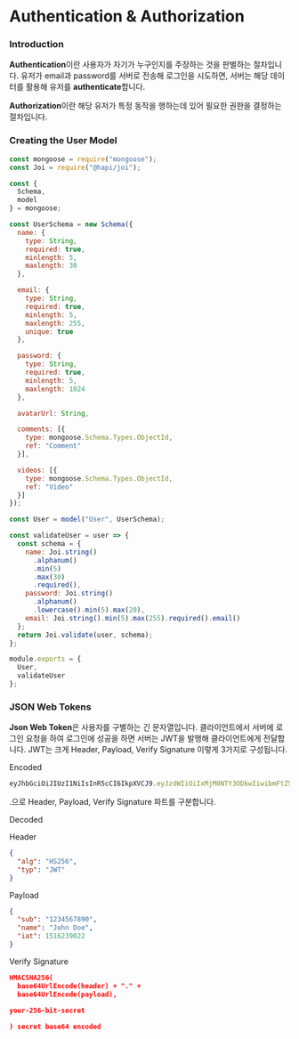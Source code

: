 # Authentication & Authorization

### Introduction

**Authentication**이란 사용자가 자기가 누구인지를 주장하는 것을 판별하는 절차입니다. 유저가 email과 password를 서버로 전송해 로그인을 시도하면, 서버는 해당 데이터를 활용해 유저를 **authenticate**합니다. 

**Authorization**이란 해당 유저가 특정 동작을 행하는데 있어 필요한 권한을 결정하는 절차입니다. 

### Creating the User Model

```javascript
const mongoose = require("mongoose");
const Joi = require("@hapi/joi");

const {
  Schema,
  model
} = mongoose;

const UserSchema = new Schema({
  name: {
    type: String,
    required: true,
    minlength: 5,
    maxlength: 30
  },

  email: {
    type: String,
    required: true,
    minlength: 5,
    maxlength: 255,
    unique: true
  },

  password: {
    type: String,
    required: true,
    minlength: 5,
    maxlength: 1024
  },

  avatarUrl: String,

  comments: [{
    type: mongoose.Schema.Types.ObjectId,
    ref: "Comment"
  }],

  videos: [{
    type: mongoose.Schema.Types.ObjectId,
    ref: "Video"
  }]
});

const User = model("User", UserSchema);

const validateUser = user => {
  const schema = {
    name: Joi.string()
      .alphanum()
      .min(5)
      .max(30)
      .required(),
    password: Joi.string()
      .alphanum()
      .lowercase().min(5).max(20),
    email: Joi.string().min(5).max(255).required().email()
  };
  return Joi.validate(user, schema);
};

module.exports = {
  User,
  validateUser
};
```

### JSON Web Tokens

**Json Web Token**은 사용자를 구별하는 긴 문자열입니다. 클라이언트에서 서버에 로그인 요청을 하여 로그인에 성공을 하면 서버는 JWT을 발행해 클라이언트에게 전달합니다. JWT는 크게 Header, Payload, Verify Signature 이렇게 3가지로 구성됩니다.

Encoded

```javascript
eyJhbGciOiJIUzI1NiIsInR5cCI6IkpXVCJ9.eyJzdWIiOiIxMjM0NTY3ODkwIiwibmFtZSI6IkpvaG4gRG9lIiwiaWF0IjoxNTE2MjM5MDIyfQ.SflKxwRJSMeKKF2QT4fwpMeJf36POk6yJV_adQssw5c
```

.으로 Header, Payload, Verify Signature 파트를 구분합니다.

Decoded

Header

```json
{
  "alg": "HS256",
  "typ": "JWT"
}
```

Payload

```json
{
  "sub": "1234567890",
  "name": "John Doe",
  "iat": 1516239022
}
```

Verify Signature

```json
HMACSHA256(
  base64UrlEncode(header) + "." +
  base64UrlEncode(payload),
  
your-256-bit-secret

) secret base64 encoded
```

